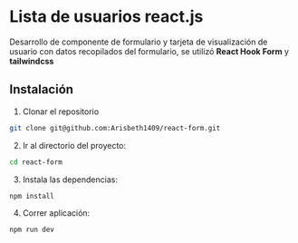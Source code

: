 # Lista de usuarios react.js

Desarrollo de componente de formulario y tarjeta de visualización de usuario con datos recopilados del formulario, se utilizó **React Hook Form** y **tailwindcss**

## Instalación

1. Clonar el repositorio

```bash
git clone git@github.com:Arisbeth1409/react-form.git
```

2. Ir al directorio del proyecto:

```bash
cd react-form
```

3. Instala las dependencias:

```bash
npm install
```

4. Correr aplicación:

```bash
npm run dev
```

